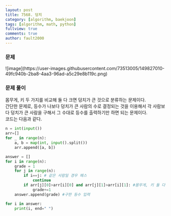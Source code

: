 ```yaml
---
layout: post
title: 7568. 덩치
category: [algorithm, baekjoon]
tags: [algorithm, math, python]
fullview: true
comments: true
author: fault2000
---
```

<h3>문제</h3>
![image](https://user-images.githubusercontent.com/73513005/149827010-49fc940b-2ba8-4aa3-96ad-a5c29e8b119c.png)
<h3>문제 풀이</h3>
몸무게, 키 두 가지를 비교해 둘 다 크면 덩치가 큰 것으로 분류하는 문제이다.<br>
간단한 문제로, 등수가 나보다 덩치가 큰 사람의 수로 결정되는 것을 이용해서 각 사람보다 덩치가 큰 사람을 구해서 그 수대로 등수를 출력하기만 하면 되는 문제이다.<br>
코드는 다음과 같다.

```python
n = int(input())
arr=[]
for _ in range(n):
    a, b = map(int, input().split())
    arr.append([a, b])

answer = []
for i in range(n):
    grade = 1
    for j in range(n):
        if i==j: # 같은 사람일 경우 패스
            continue
        if arr[j][0]>arr[i][0] and arr[j][1]>arr[i][1]: #몸무게, 키 둘 다 클 경우
            grade+=1
    answer.append(grade) #구한 등수 입력

for i in answer:
    print(i, end=" ")
```
